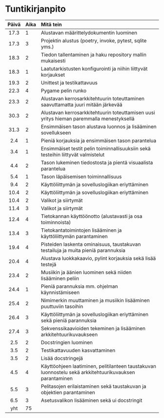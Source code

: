 # Tuntikirjanpito

| Päivä | Aika | Mitä tein |
| :----:|:-----| :-----|
| 17.3 | 1    | Alustavan määrittelydokumentin luominen |
| 17.3 | 3    | Projektin alustus (poetry, invoke, pytest, sqlite yms.) |
| 18.3 | 2    | Tiedon tallentaminen ja haku repository mallin mukaisesti |
| 18.3 | 1    | Laatutarkistusten konfigurointi ja niihin liittyvät korjaukset |
| 19.3 | 2    | Unittest ja testikattavuus |
| 22.3 | 4    | Pygame pelin runko |
| 23.3 | 2    | Alustavan kerrosarkkitehtuurin toteuttaminen saavuttamatta juuri mitään järkevää |
| 30.3 | 2    | Alustavan kerrosarkkitehtuurin toteuttamisen uusi yritys hieman paremmalla menestyksellä |
| 31.3 | 2    | Ensimmäisen tason alustava luonnos ja lisääminen sovellukseen|
| 2.4  | 1    | Pieniä korjauksia ja ensimmäisen tason parantelua |
| 3.4  | 1    | Ensimmäiset testit pelin toiminnallisuuksiin sekä testeihin liittyvät valmistelut |
| 4.4  | 2    | Tason lukeminen tiedostosta ja pientä visuaalista parantelua |
| 5.4  | 1    | Tason läpäisemisen toiminnallisuus |
| 9.4  | 2    | Käyttöliittymän ja sovelluslogiikan eriyttäminen |
| 10.4 | 2    | Käyttöliittymän ja sovelluslogiikan eriyttäminen |
| 10.4 | 2    | Valikot ja siirtymät |
| 11.4 | 3    | Valikot ja siirtymät |
| 12.4 | 4    | Tietokannan käyttöönotto (alustavasti ja osa toiminnoista) |
| 13.4 | 3    | Tietokantatoimintojen lisääminen ja käyttöliittymän parantaminen |
| 19.4 | 4   | Pisteiden laskenta ominaisuus, taustakuvan testailuja ja muita pieniä parannuksia |
| 20.4 | 4   | Alustava luokkakaavio, pylint korjauksia sekä lisää testejä |
| 23.4 | 2   | Musiikin ja äänien luominen sekä niiden lisääminen peliin |
| 24.4 | 1   | Pieniä parannuksia mm. ohjelman käynnistämiseen |
| 25.4 | 2   | Nimimerkin muuttaminen ja musiikin lisääminen puuttuviin tasoihin |
| 26.4 | 3   | Käyttöliittymän ja sovelluslogiikan eriyttäminen sekä pieniä parannuksia |
| 27.4 | 3   | Sekvenssikaavioiden tekeminen ja lisääminen arkkitehtuurikuvaukseen |
| 2.5  | 2   | Docstringien luominen |
| 3.5  | 2   | Testikattavuuden kasvattaminen |
| 3.5  | 2   | Lisää docstringejä |
| 4.5  | 4   | Käyttöohjeen laatiminen, pelitilanteen taustakuvan luonnostelu sekä arkkitehtuurikuvauksen parantaminen |
| 5.5  | 3   | Pelitasojen erilaistaminen sekä taustakuvan ja objektien parantaminen |
| 6.5  | 3   | Asetusvalikon lisääminen sekä ui docstringit |
| yht   | 75    | | 